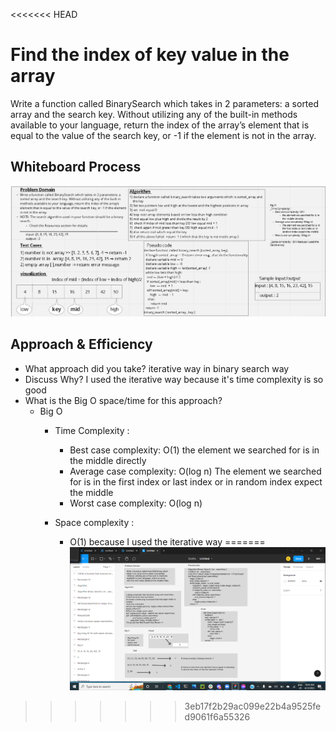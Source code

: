 <<<<<<< HEAD
# Find the index of key value in the array 

 Write a function called BinarySearch which takes in 2 parameters: a sorted array and the search key. Without utilizing any of the built-in methods available to your language, return the index of the array’s element that is equal to the value of the search key, or -1 if the element is not in the array.

## Whiteboard Process


![array_binary_search](array_binary_search%20.png)



## Approach & Efficiency
 - What approach did you take? iterative way in binary search way 
 - Discuss Why?  I used the iterative way because it's time complexity is so good
 - What is the Big O space/time for this approach?
    - Big O
       - Time Complexity :  
         - Best case complexity: O(1)
          the element we searched for is in the middle directly
         - Average case complexity: O(log n)
           The element we searched for is in the first index or last index or in random index expect the middle
         - Worst case complexity: O(log n)
      
       - Space complexity :
         - O(1) because I used the  iterative way
=======
![class3](2022-06-12%20(1).png)
>>>>>>> 3eb17f2b29ac099e22b4a9525fed9061f6a55326

